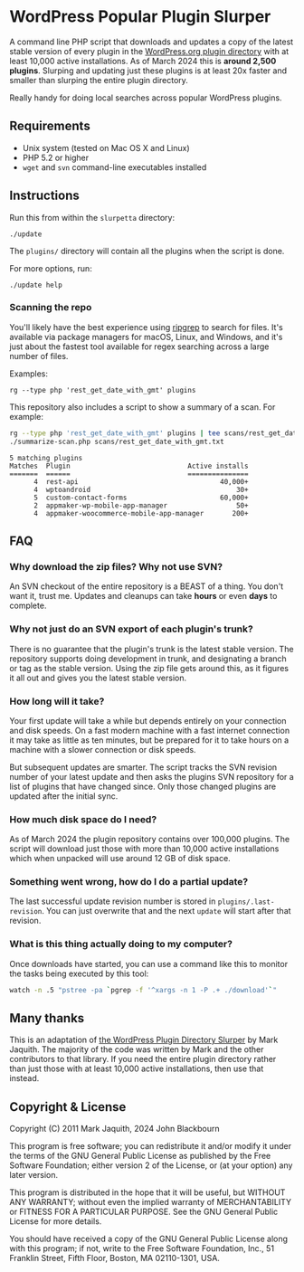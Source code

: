WordPress Popular Plugin Slurper
==================================

A command line PHP script that downloads and updates a copy of the latest stable
version of every plugin in the [WordPress.org plugin directory][repo] with at
least 10,000 active installations. As of March 2024 this is **around 2,500 plugins**.
Slurping and updating just these plugins is at least 20x faster and smaller than
slurping the entire plugin directory.

Really handy for doing local searches across popular WordPress plugins.

[repo]: http://wordpress.org/plugins/

Requirements
------------

* Unix system (tested on Mac OS X and Linux)
* PHP 5.2 or higher
* `wget` and `svn` command-line executables installed

Instructions
------------

Run this from within the `slurpetta` directory:

```
./update
```

The `plugins/` directory will contain all the plugins when the script is done.

For more options, run:

```
./update help
```

### Scanning the repo

You'll likely have the best experience using [ripgrep](https://github.com/BurntSushi/ripgrep) to search for files. It's available via package managers for macOS, Linux, and Windows, and it's just about the fastest tool available for regex searching across a large number of files.

Examples:

```
rg --type php 'rest_get_date_with_gmt' plugins
```

This repository also includes a script to show a summary of a scan.  For example:

```sh
rg --type php 'rest_get_date_with_gmt' plugins | tee scans/rest_get_date_with_gmt.txt
./summarize-scan.php scans/rest_get_date_with_gmt.txt
```

```
5 matching plugins
Matches  Plugin                             Active installs
=======  ======                             ===============
      4  rest-api                                   40,000+
      4  wptoandroid                                    30+
      5  custom-contact-forms                       60,000+
      2  appmaker-wp-mobile-app-manager                 50+
      4  appmaker-woocommerce-mobile-app-manager       200+
```

FAQ
----

### Why download the zip files? Why not use SVN?

An SVN checkout of the entire repository is a BEAST of a thing. You don't want it,
trust me. Updates and cleanups can take **hours** or even **days** to complete.

### Why not just do an SVN export of each plugin's trunk?

There is no guarantee that the plugin's trunk is the latest stable version. The
repository supports doing development in trunk, and designating a branch or tag
as the stable version. Using the zip file gets around this, as it figures it all
out and gives you the latest stable version.

### How long will it take?

Your first update will take a while but depends entirely on your connection and
disk speeds. On a fast modern machine with a fast internet connection it may take
as little as ten minutes, but be prepared for it to take hours on a machine with
a slower connection or disk speeds.

But subsequent updates are smarter. The script tracks the SVN revision number
of your latest update and then asks the plugins SVN repository for a list of
plugins that have changed since. Only those changed plugins are updated after
the initial sync.

### How much disk space do I need?

As of March 2024 the plugin repository contains over 100,000 plugins. The
script will download just those with more than 10,000 active installations
which when unpacked will use around 12 GB of disk space.

### Something went wrong, how do I do a partial update?

The last successful update revision number is stored in `plugins/.last-revision`.
You can just overwrite that and the next `update` will start after that revision.

### What is this thing actually doing to my computer?

Once downloads have started, you can use a command like this to monitor the
tasks being executed by this tool:

```sh
watch -n .5 "pstree -pa `pgrep -f '^xargs -n 1 -P .+ ./download'`"
```

Many thanks
-----------

This is an adaptation of [the WordPress Plugin Directory Slurper](https://github.com/markjaquith/WordPress-Plugin-Directory-Slurper) by Mark Jaquith. The majority of the code was written by Mark and the other contributors to that library. If you need the entire plugin directory rather than just those with at least 10,000 active installations, then use that instead.

Copyright & License
-------------------
Copyright (C) 2011 Mark Jaquith, 2024 John Blackbourn

This program is free software; you can redistribute it and/or
modify it under the terms of the GNU General Public License
as published by the Free Software Foundation; either version 2
of the License, or (at your option) any later version.

This program is distributed in the hope that it will be useful,
but WITHOUT ANY WARRANTY; without even the implied warranty of
MERCHANTABILITY or FITNESS FOR A PARTICULAR PURPOSE.  See the
GNU General Public License for more details.

You should have received a copy of the GNU General Public License
along with this program; if not, write to the Free Software
Foundation, Inc., 51 Franklin Street, Fifth Floor, Boston, MA  02110-1301, USA.
